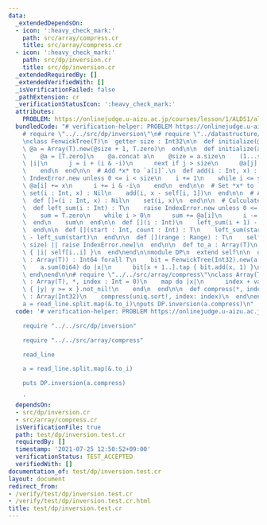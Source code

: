 ```yaml
---
data:
  _extendedDependsOn:
  - icon: ':heavy_check_mark:'
    path: src/array/compress.cr
    title: src/array/compress.cr
  - icon: ':heavy_check_mark:'
    path: src/dp/inversion.cr
    title: src/dp/inversion.cr
  _extendedRequiredBy: []
  _extendedVerifiedWith: []
  _isVerificationFailed: false
  _pathExtension: cr
  _verificationStatusIcon: ':heavy_check_mark:'
  attributes:
    PROBLEM: https://onlinejudge.u-aizu.ac.jp/courses/lesson/1/ALDS1/all/ALDS1_5_D
  bundledCode: "# verification-helper: PROBLEM https://onlinejudge.u-aizu.ac.jp/courses/lesson/1/ALDS1/all/ALDS1_5_D\n\
    # require \"../../src/dp/inversion\"\n# require \"../datastructure/fenwick_tree\"\
    \nclass FenwickTree(T)\n  getter size : Int32\n\n  def initialize(@size)\n   \
    \ @a = Array(T).new(@size + 1, T.zero)\n  end\n\n  def initialize(a : Array(T))\n\
    \    @a = [T.zero]\n    @a.concat a\n    @size = a.size\n    (1...size).each do\
    \ |i|\n      j = i + (i & -i)\n      next if j > size\n      @a[j] += @a[i]\n\
    \    end\n  end\n\n  # Add *x* to `a[i]`.\n  def add(i : Int, x) : Nil\n    raise\
    \ IndexError.new unless 0 <= i < size\n    i += 1\n    while i <= size\n     \
    \ @a[i] += x\n      i += i & -i\n    end\n  end\n\n  # Set *x* to `a[i]`.\n  def\
    \ set(i : Int, x) : Nil\n    add(i, x - self[i, 1])\n  end\n\n  # Alias for `set`\n\
    \  def []=(i : Int, x) : Nil\n    set(i, x)\n  end\n\n  # Culculates sum of `a[0...i]`.\n\
    \  def left_sum(i : Int) : T\n    raise IndexError.new unless 0 <= i <= size\n\
    \    sum = T.zero\n    while i > 0\n      sum += @a[i]\n      i -= i & -i\n  \
    \  end\n    sum\n  end\n\n  def [](i : Int)\n    left_sum(i + 1) - left_sum(i)\n\
    \  end\n\n  def [](start : Int, count : Int) : T\n    left_sum(start + count)\
    \ - left_sum(start)\n  end\n\n  def [](range : Range) : T\n    self[*Indexable.range_to_index_and_count(range,\
    \ size) || raise IndexError.new]\n  end\n\n  def to_a : Array(T)\n    (0...size).map\
    \ { |i| self[i..i] }\n  end\nend\n\nmodule DP\n  extend self\n\n  def inversion(a\
    \ : Array(T)) : Int64 forall T\n    bit = FenwickTree(Int32).new(a.max + 1)\n\
    \    a.sum(0i64) do |x|\n      bit[x + 1..].tap { bit.add(x, 1) }\n    end\n \
    \ end\nend\n\n# require \"../../src/array/compress\"\nclass Array(T)\n  def compress(values\
    \ : Array(T), *, index : Int = 0)\n    map do |x|\n      index + values.bsearch_index\
    \ { |y| y >= x }.not_nil!\n    end\n  end\n\n  def compress(*, index : Int = 0)\
    \ : Array(Int32)\n    compress(uniq.sort!, index: index)\n  end\nend\n\nread_line\n\
    a = read_line.split.map(&.to_i)\nputs DP.inversion(a.compress)\n"
  code: '# verification-helper: PROBLEM https://onlinejudge.u-aizu.ac.jp/courses/lesson/1/ALDS1/all/ALDS1_5_D

    require "../../src/dp/inversion"

    require "../../src/array/compress"

    read_line

    a = read_line.split.map(&.to_i)

    puts DP.inversion(a.compress)

    '
  dependsOn:
  - src/dp/inversion.cr
  - src/array/compress.cr
  isVerificationFile: true
  path: test/dp/inversion.test.cr
  requiredBy: []
  timestamp: '2021-07-25 12:50:52+09:00'
  verificationStatus: TEST_ACCEPTED
  verifiedWith: []
documentation_of: test/dp/inversion.test.cr
layout: document
redirect_from:
- /verify/test/dp/inversion.test.cr
- /verify/test/dp/inversion.test.cr.html
title: test/dp/inversion.test.cr
---
```

